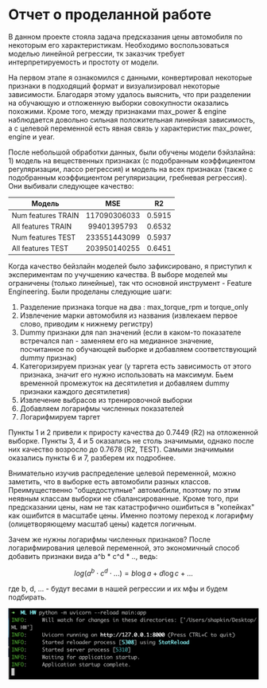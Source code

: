 # Отчет о проделанной работе

В данном проекте стояла задача предсказания цены автомобиля по некоторым его характеристикам. Необходимо воспользоваться моделью линейной регрессии, тк заказчик требует интерпретируемость и простоту от модели. 

На первом этапе я ознакомился с данными, конвертировал некоторые признаки в подходящий формат и визуализировал некоторые зависимости. Благодаря этому удалось выяснить, что при разделении на обучающую и отложенную выборки совокупности оказались похожими. Кроме того, между признаками max_power & engine наблюдается довольно сильная положительная линейная зависимость, а с целевой переменной есть явная связь у характеристик max_power, engine и year. 

После небольшой обработки данных, были обучены модели бэйзлайна: 1) модель на вещественных признаках (с подобранным коэффициентом регуляризации, лассо регрессия) и модель на всех признаках (также с подобранным коэффициентом регуляризации, гребневая регрессия). Они выбивали следующее качество:

|    Модель          |     MSE      |   R2   |
| ------------------ |:------------:|:------:|
| Num features TRAIN | 117090306033 | 0.5915 |
| All features TRAIN |  99401395793 | 0.6532 |
| Num features TEST  | 233551443099 | 0.5937 |
| All features TEST  | 203950140255 | 0.6451 |

Когда качество бейзлайн моделей было зафиксировано, я приступил к экспериментам по учучшению качества. В выборе моделей мы ограничены (только линейные), так что основной инструмент - Feature Engineering. Были проделаны следующие шаги: 
1. Разделение признака torque на два : max_torque_rpm и torque_only
2. Извлечение марки автомобиля из названия (извлекаем первое слово, приводим к нижнему регистру)
3. Dummy признаки для nan значений (если в каком-то показателе встречался nan - заменяем его на медианное значение, посчитанное по обучающей выборке и добавляем соответствующий dummy признак)
4. Категоризируем признак year (у таргета есть зависимость от этого признака, значит его нужно использовать на максимум. Бьем временной промежуток на десятилетия и добавляем dummy признаки каждого десятилетия)
5. Извлечение выбрасов из тренировочной выборки
6. Добавляем логарифмы численных показателей
7. Логарифмируем таргет

Пункты 1 и 2 привели к приросту качества до 0.7449 (R2) на отложенной выборке. Пункты 3, 4 и 5 оказались не столь значимыми, однако после них качество возросло до 0.7678 (R2, TEST). Самыми значимыми оказались пункты 6 и 7, разберем их подробнее. 

Внимательно изучив распределение целевой переменной, можно заметить, что в выборке есть автомобили разных классов. Преимущественно "общедоступные" автомобили, поэтому по этим неявным классам выборки не сбалансированные. Кроме того, при предсказании цены, нам не так катастрофично ошибиться в "копейках" как ошибится в масштабе цены. Именно поэтому переход к логарифму (олицетворяющему масштаб цены) кадется логичным. 

Зачем же нужны логарифмы численных признаков? После логарифмирования целевой переменной, это экономичный способ добавить признаки вида a^b * c^d * .., ведь: 
```math
log(a^b \cdot c^d \cdot ...) = b \log a + d \log c + ...
```
где b, d, ... - будут весами в нашей регрессии и их мфы и будем подбирать. 


![Screenshot](photo_proof/App_launch.png)
